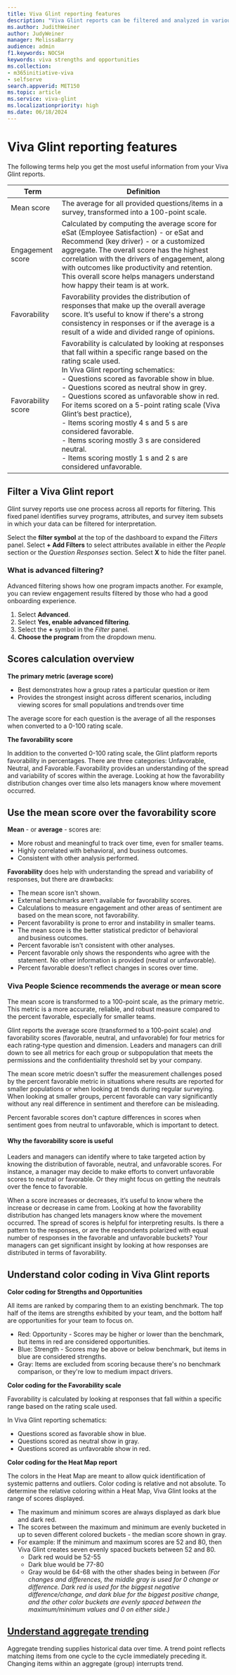 ```yaml
---
title: Viva Glint reporting features
description: "Viva Glint reports can be filtered and analyzed in various combinations to surface insightful and actionable results."
ms.author: JudithWeiner
author: JudyWeiner
manager: MelissaBarry
audience: admin
f1.keywords: NOCSH
keywords: viva strengths and opportunities
ms.collection:  
- m365initiative-viva
- selfserve 
search.appverid: MET150 
ms.topic: article
ms.service: viva-glint
ms.localizationpriority: high
ms.date: 06/18/2024
---
```


# Viva Glint reporting features

The following terms help you get the most useful information from your Viva Glint reports. 

|**Term**| **Definition**|
|-----------|-----------|
|Mean score | The average for all provided questions/items in a survey, transformed into a 100-point scale.|
|Engagement score | Calculated by computing the average score for eSat (Employee Satisfaction) - or eSat and Recommend (key driver) - or a customized aggregate. The overall score has the highest correlation with the drivers of engagement, along with outcomes like productivity and retention. This overall score helps managers understand how happy their team is at work. |
|Favorability | Favorability provides the distribution of responses that make up the overall average score. It’s useful to know if there's a strong consistency in responses or if the average is a result of a wide and divided range of opinions. |
|Favorability score  | Favorability is calculated by looking at responses that fall within a specific range based on the rating scale used. <br> In Viva Glint reporting schematics: <br> - Questions scored as favorable show in blue. <br> - Questions scored as neutral show in grey. <br> - Questions scored as unfavorable show in red. <br> For items scored on a 5-point rating scale (Viva Glint’s best practice), <br> - Items scoring mostly 4 s and 5 s are considered favorable.<br> - Items scoring mostly 3 s are considered neutral. <br> - Items scoring mostly 1 s and 2 s are considered unfavorable.   |

## Filter a Viva Glint report 

Glint survey reports use one process across all reports for filtering. This fixed panel identifies survey programs, attributes, and survey item subsets in which your data can be filtered for interpretation. 

Select the **filter symbol** at the top of the dashboard to expand the *Filters* panel. Select **+ Add Filters** to select attributes available in either the *People* section or the *Question Responses* section. Select **X** to hide the filter panel.

### What is advanced filtering? 

Advanced filtering shows how one program impacts another. For example, you can review engagement results filtered by those who had a good onboarding experience.

1. Select **Advanced**.  
2. Select **Yes, enable advanced filtering**. 
3. Select the **+** symbol in the *Filter* panel.
4. **Choose the program** from the dropdown menu.  

## Scores calculation overview 

**The primary metric (average score)** 

- Best demonstrates how a group rates a particular question or item 
- Provides the strongest insight across different scenarios, including viewing scores for small populations and trends over time 

The average score for each question is the average of all the responses when converted to a 0-100 rating scale.  

**The favorability score** 

In addition to the converted 0-100 rating scale, the Glint platform reports favorability in percentages. There are three categories: Unfavorable, Neutral, and Favorable. Favorability provides an understanding of the spread and variability of scores within the average. Looking at how the favorability distribution changes over time also lets managers know where movement occurred.    

## Use the mean score over the favorability score 

**Mean** - or **average** - scores are: 

- More robust and meaningful to track over time, even for smaller teams. 
- Highly correlated with behavioral, and business outcomes. 
- Consistent with other analysis performed.

**Favorability** does help with understanding the spread and variability of responses, but there are drawbacks: 

- The mean score isn't shown. 
- External benchmarks aren't available for favorability scores. 
- Calculations to measure engagement and other areas of sentiment are based on the mean score, not favorability. 
- Percent favorability is prone to error and instability in smaller teams. 
- The mean score is the better statistical predictor of behavioral and business outcomes.  
- Percent favorable isn't consistent with other analyses. 
- Percent favorable only shows the respondents who agree with the statement. No other information is provided (neutral or unfavorable). 
- Percent favorable doesn't reflect changes in scores over time. 

### Viva People Science recommends the average or mean score 

The mean score is transformed to a 100-point scale, as the primary metric. This metric is a more accurate, reliable, and robust measure compared to the percent favorable, especially for smaller teams. 

Glint reports the average score (transformed to a 100-point scale) *and* 
favorability scores (favorable, neutral, and unfavorable) for 
four metrics for each rating-type question and dimension. Leaders 
and managers can drill down to see all metrics for each group or 
subpopulation that meets the permissions and the confidentiality threshold set by your company. 

The mean score metric doesn't suffer the measurement challenges posed by the percent favorable metric in situations where results are reported for smaller populations or when looking at trends during regular surveying. When looking at 
smaller groups, percent favorable can vary significantly without any real difference in sentiment and therefore can be misleading. 

Percent favorable scores don't capture differences in scores when sentiment goes from neutral to unfavorable, which is important to detect. 

#### Why the favorability score is useful

Leaders and managers can identify where to take targeted action by knowing 
the distribution of favorable, neutral, and unfavorable scores. For 
instance, a manager may decide to make efforts to convert unfavorable 
scores to neutral or favorable. Or they might focus on getting 
the neutrals over the fence to favorable. 

When a score increases or decreases, it’s useful to know where the 
increase or decrease in came from. Looking at how the favorability 
distribution has changed lets managers know where the movement 
occurred. The spread of scores is helpful for interpreting results. 
Is there a pattern to the responses, or are the respondents polarized 
with equal number of responses in the favorable and unfavorable 
buckets? Your managers can get significant insight by looking at 
how responses are distributed in terms of favorability. 

## Understand color coding in Viva Glint reports

**Color coding for Strengths and Opportunities** 

All items are ranked by comparing them to an existing benchmark. The top half of the items are strengths exhibited by your team, and the bottom half are opportunities for your team to focus on. 

- Red: Opportunity - Scores may be higher or lower than the benchmark, but items in red are considered opportunities. 
- Blue: Strength - Scores may be above or below benchmark, but items in blue are considered strengths. 
- Gray: Items are excluded from scoring because there's no benchmark comparison, or they're low to medium impact drivers.

**Color coding for the Favorability scale** 

Favorability is calculated by looking at responses that fall within a specific range based on the rating scale used. 

In Viva Glint reporting schematics: 

- Questions scored as favorable show in blue. 
- Questions scored as neutral show in gray. 
- Questions scored as unfavorable show in red.  

**Color coding for the Heat Map report** 

The colors in the Heat Map are meant to allow quick identification of systemic patterns and outliers. Color coding is relative and not absolute. To determine the relative coloring within a Heat Map, Viva Glint looks at the range of scores displayed.  

- The maximum and minimum scores are always displayed as dark blue and dark red.  
- The scores between the maximum and minimum are evenly bucketed in up to seven different colored buckets - the median score shown in gray.  
- For example: If the minimum and maximum scores are 52 and 80, then Viva Glint creates seven evenly spaced buckets between 52 and 80. 
  - Dark red would be 52-55
  - Dark blue would be 77-80
  - Gray would be 64-68 with the other shades being in between
    *(For changes and differences, the middle gray is used for 0 change or difference. 	Dark red is used for the biggest negative difference/change, and dark blue for the 	biggest positive change, and the other color buckets are evenly spaced between the 	maximum/minimum values and 0 on either side.)* 

## [Understand aggregate trending](https://go.microsoft.com/fwlink/?linkid=2272343)

Aggregate trending supplies historical data over time. A trend point reflects matching items from one cycle to the cycle immediately preceding it. Changing items within an aggregate (group) interrupts trend. 

